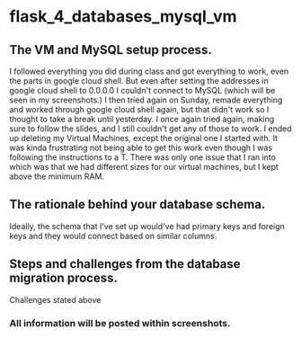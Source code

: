 # flask_4_databases_mysql_vm

## The VM and MySQL setup process.

I followed everything you did during class and got everything to work, even the parts in google cloud shell. But even after setting the addresses in google cloud shell to 0.0.0.0 I couldn't connect to MySQL (which will be seen in my screenshots.) I then tried again on Sunday, remade everything and worked through google cloud shell again, but that didn't work so I thought to take a break until yesterday. I once again tried again, making sure to follow the slides, and I still couldn't get any of those to work. I ended up deleting my Virtual Machines, except the original one I started with. It was kinda frustrating not being able to get this work even though I was following the instructions to a T. There was only one issue that I ran into which was that we had different sizes for our virtual machines, but I kept above the minimum RAM.

## The rationale behind your database schema.

Ideally, the schema that I've set up would've had primary keys and foreign keys and they would connect based on similar columns. 

## Steps and challenges from the database migration process.

Challenges stated above

### All information will be posted within screenshots.
